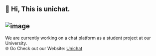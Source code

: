 ## 👋 Hi, This is unichat.  
![image](https://github.com/fabian-gubler/unichat/blob/main/assets/logo-unichat-small.jpg)
---
We are currently working on a chat platform as a student project at our University.  
🌐 Go Check out our Website: [Unichat](https://universitychat.github.io)
